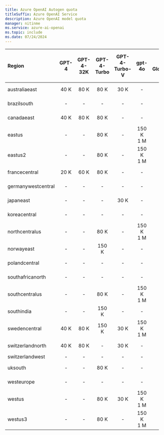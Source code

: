 ```yaml
---
title: Azure OpenAI Autogen quota
titleSuffix: Azure OpenAI Service
description: Azure OpenAI model quota
manager: nitinme
ms.service: azure-ai-openai
ms.topic: include
ms.date: 07/24/2024
---
```



| Region             | GPT-4   | GPT-4-32K   | GPT-4-Turbo   | GPT-4-Turbo-V   | gpt-4o      | gpt-4o - GlobalStandard   | gpt-4o-mini   | gpt-4o-mini - GlobalStandard   | GPT-35-Turbo   | GPT-35-Turbo-Instruct   | Text-Embedding-Ada-002   | text-embedding-3-small   | text-embedding-3-large   | Babbage-002   | Babbage-002 - finetune   | Davinci-002   | Davinci-002 - finetune   | GPT-35-Turbo - finetune   | GPT-35-Turbo-1106 - finetune   | GPT-4 - finetune   | GPT-35-Turbo-0125 - finetune   |
|:-------------------|:-------:|:-----------:|:-------------:|:---------------:|:-----------:|:-------------------------:|:-------------:|:------------------------------:|:--------------:|:-----------------------:|:------------------------:|:------------------------:|:------------------------:|:-------------:|:------------------------:|:-------------:|:------------------------:|:-------------------------:|:------------------------------:|:------------------:|:-------------------------------|
| australiaeast      | 40 K    | 80 K        | 80 K          | 30 K            | -           | 450 K <br> 30 M              | -             | -                              | 300 K          | -                       | 350 K                    | -                        | -                        | -             | -                        | -             | -                        | -                         | -                              | -                  | -                              |
| brazilsouth        | -       | -           | -             | -               | -           | 450 K <br> 30 M              | -             | -                              | -              | -                       | 350 K                    | -                        | -                        | -             | -                        | -             | -                        | -                         | -                              | -                  | -                              |
| canadaeast         | 40 K    | 80 K        | 80 K          | -               | -           | 450 K <br> 30 M              | -             | -                              | 300 K          | -                       | 350 K                    | 350 K                    | 350 K                    | -             | -                        | -             | -                        | -                         | -                              | -                  | -                              |
| eastus             | -       | -           | 80 K          | -               | 150 K <br> 1 M | 450 K <br> 30 M              | 450 K <br> 2 M   | 2 M <br> 50 M                     | 240 K          | 240 K                   | 240 K                    | 350 K                    | 350 K                    | -             | -                        | -             | -                        | -                         | -                              | -                  | -                              |
| eastus2            | -       | -           | 80 K          | -               | 150 K <br> 1 M | 450 K <br> 30 M              | -             | -                              | 300 K          | -                       | 350 K                    | 350 K                    | 350 K                    | -             | -                        | -             | -                        | 250 K                     | 250 K                          | -                  | 250 K                          |
| francecentral      | 20 K    | 60 K        | 80 K          | -               | -           | 450 K <br> 30 M              | -             | -                              | 240 K          | -                       | 240 K                    | -                        | 350 K                    | -             | -                        | -             | -                        | -                         | -                              | -                  | -                              |
| germanywestcentral | -       | -           | -             | -               | -           | 450 K <br> 30 M              | -             | -                              | -              | -                       | -                        | -                        | -                        | -             | -                        | -             | -                        | -                         | -                              | -                  | -                              |
| japaneast          | -       | -           | -             | 30 K            | -           | 450 K <br> 30 M              | -             | -                              | 300 K          | -                       | 350 K                    | -                        | 350 K                    | -             | -                        | -             | -                        | -                         | -                              | -                  | -                              |
| koreacentral       | -       | -           | -             | -               | -           | 450 K <br> 30 M              | -             | -                              | -              | -                       | -                        | -                        | -                        | -             | -                        | -             | -                        | -                         | -                              | -                  | -                              |
| northcentralus     | -       | -           | 80 K          | -               | 150 K <br> 1 M | 450 K <br> 30 M              | -             | -                              | 300 K          | -                       | 350 K                    | -                        | -                        | 240 K         | 250 K                    | 240 K         | 250 K                    | 250 K                     | 250 K                          | 100 K              | 250 K                          |
| norwayeast         | -       | -           | 150 K         | -               | -           | 450 K <br> 30 M              | -             | -                              | -              | -                       | 350 K                    | -                        | -                        | -             | -                        | -             | -                        | -                         | -                              | -                  | -                              |
| polandcentral      | -       | -           | -             | -               | -           | 450 K <br> 30 M              | -             | -                              | -              | -                       | -                        | -                        | -                        | -             | -                        | -             | -                        | -                         | -                              | -                  | -                              |
| southafricanorth   | -       | -           | -             | -               | -           | 450 K <br> 30 M              | -             | -                              | -              | -                       | 350 K                    | -                        | -                        | -             | -                        | -             | -                        | -                         | -                              | -                  | -                              |
| southcentralus     | -       | -           | 80 K          | -               | 150 K <br> 1 M | 450 K <br> 30 M              | -             | -                              | 240 K          | -                       | 240 K                    | -                        | -                        | -             | -                        | -             | -                        | -                         | -                              | -                  | -                              |
| southindia         | -       | -           | 150 K         | -               | -           | 450 K <br> 30 M              | -             | -                              | 300 K          | -                       | 350 K                    | -                        | 350 K                    | -             | -                        | -             | -                        | -                         | -                              | -                  | -                              |
| swedencentral      | 40 K    | 80 K        | 150 K         | 30 K            | 150 K <br> 1 M | 450 K <br> 30 M              | -             | -                              | 300 K          | 240 K                   | 350 K                    | -                        | 350 K                    | 240 K         | 250 K                    | 240 K         | 250 K                    | 250 K                     | 250 K                          | 100 K              | 250 K                          |
| switzerlandnorth   | 40 K    | 80 K        | -             | 30 K            | -           | 450 K <br> 30 M              | -             | -                              | 300 K          | -                       | 350 K                    | -                        | -                        | -             | -                        | -             | -                        | -                         | -                              | -                  | -                              |
| switzerlandwest    | -       | -           | -             | -               | -           | -                         | -             | -                              | -              | -                       | -                        | -                        | -                        | -             | 250 K                    | -             | 250 K                    | 250 K                     | 250 K                          | -                  | 250 K                          |
| uksouth            | -       | -           | 80 K          | -               | -           | 450 K <br> 30 M              | -             | -                              | 240 K          | -                       | 350 K                    | -                        | 350 K                    | -             | -                        | -             | -                        | -                         | -                              | -                  | -                              |
| westeurope         | -       | -           | -             | -               | -           | 450 K <br> 30 M              | -             | -                              | 240 K          | -                       | 240 K                    | -                        | -                        | -             | -                        | -             | -                        | -                         | -                              | -                  | -                              |
| westus             | -       | -           | 80 K          | 30 K            | 150 K <br> 1 M | 450 K <br> 30 M              | -             | -                              | 300 K          | -                       | 350 K                    | -                        | -                        | -             | -                        | -             | -                        | -                         | -                              | -                  | -                              |
| westus3            | -       | -           | 80 K          | -               | 150 K <br> 1 M | 450 K <br> 30 M              | -             | -                              | -              | -                       | 350 K                    | -                        | 350 K                    | -             | -                        | -             | -                        | -                         | -                              | -                  | -                              |

